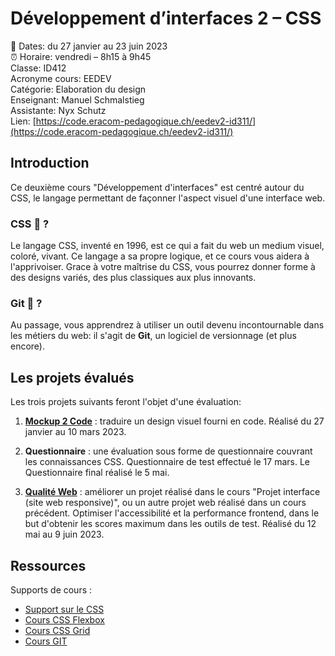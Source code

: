 # Développement d’interfaces 2 – CSS

📅 Dates: du 27 janvier au 23 juin 2023  
⏰ Horaire: vendredi – 8h15 à 9h45  
Classe: ID412  
Acronyme cours: EEDEV  
Catégorie: Elaboration du design  
Enseignant: Manuel Schmalstieg  
Assistante: Nyx Schutz  
Lien: [https://code.eracom-pedagogique.ch/eedev2-id311/](https://code.eracom-pedagogique.ch/eedev2-id311/)


## Introduction

Ce deuxième cours "Développement d'interfaces" est centré autour du CSS, le langage permettant de façonner l'aspect visuel d'une interface web.

### CSS 🤔 ?

Le langage CSS, inventé en 1996, est ce qui a fait du web un medium visuel, coloré, vivant. Ce langage a sa propre logique, et ce cours vous aidera à l'apprivoiser. Grace à votre maîtrise du CSS, vous pourrez donner forme à des designs variés, des plus classiques aux plus innovants.

### Git 🤯 ?

Au passage, vous apprendrez à utiliser un outil devenu incontournable dans les métiers du web: il s'agit de **Git**, un logiciel de versionnage (et plus encore).

## Les projets évalués

Les trois projets suivants feront l'objet d'une évaluation:

1) **[Mockup 2 Code](mockup2code.html)** : traduire un design visuel fourni en code. Réalisé du 27 janvier au 10 mars 2023.

2) **Questionnaire** : une évaluation sous forme de questionnaire couvrant les connaissances CSS. Questionnaire de test effectué le 17 mars. Le Questionnaire final réalisé le 5 mai.

3) **[Qualité Web](qualite-web.html)** : améliorer un projet réalisé dans le cours "Projet interface (site web responsive)", ou un autre projet web réalisé dans un cours précédent. Optimiser l'accessibilité et la performance frontend, dans le but d'obtenir les scores maximum dans les outils de test. Réalisé du 12 mai au 9 juin 2023.

## Ressources

Supports de cours : 

- [Support sur le CSS](https://cours-web.ch/css/)
- [Cours CSS Flexbox](https://cours-web.ch/css-flexbox/)
- [Cours CSS Grid](https://cours-web.ch/css-grid/)
- [Cours GIT](https://cours-web.ch/git/)